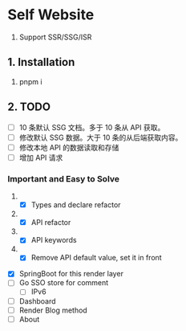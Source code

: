 # Self Website

1. Support SSR/SSG/ISR

## 1. Installation

1. pnpm i

## 2. TODO

- [ ] 10 条默认 SSG 文档。多于 10 条从 API 获取。
- [ ] 修改默认 SSG 数据。大于 10 条的从后端获取内容。
- [ ] 修改本地 API 的数据读取和存储
- [ ] 增加 API 请求

### Important and Easy to Solve

1. - [x] Types and declare refactor
2. - [x] API refactor
3. - [x] API keywords
4. - [x] Remove API default value, set it in front

- [x] SpringBoot for this render layer
- [ ] Go SSO store for comment
  - [ ] IPv6
- [ ] Dashboard
- [ ] Render Blog method
- [ ] About
